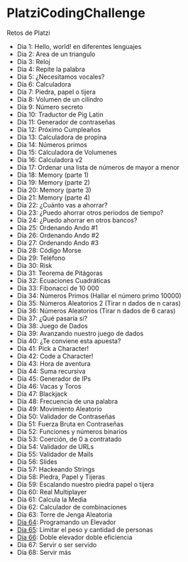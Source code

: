 # PlatziCodingChallenge

Retos de Platzi

- Dia 1: Hello, world! en diferentes lenguajes
- Dia 2: Area de un triangulo
- Dia 3: Reloj
- Dia 4: Repite la palabra
- Dia 5: ¿Necesitamos vocales?
- Día 6: Calculadora
- Día 7: Piedra, papel o tijera
- Día 8: Volumen de un cilindro
- Día 9: Número secreto
- Día 10: Traductor de Pig Latin
- Día 11: Generador de contraseñas
- Día 12: Próximo Cumpleaños
- Día 13: Calculadora de propina
- Día 14: Números primos
- Día 15: Calculadora de Volumenes
- Día 16: Calculadora v2
- Día 17: Ordenar una lista de números de mayor a menor
- Día 18: Memory (parte 1)
- Día 19: Memory (parte 2)
- Día 20: Memory (parte 3)
- Día 21: Memory (parte 4)
- Día 22: ¿Cuánto vas a ahorrar?
- Día 23: ¿Puedo ahorrar otros periodos de tiempo?
- Día 24: ¿Puedo ahorrar en otros bancos?
- Día 25: Ordenando Ando #1
- Día 26: Ordenando Ando #2
- Día 27: Ordenando Ando #3
- Día 28: Código Morse
- Día 29: Teléfono
- Día 30: Risk
- Día 31: Teorema de Pitágoras
- Día 32: Ecuaciones Cuadráticas
- Día 33: Fibonacci de 10 000
- Día 34: Números Primos (Hallar el número primo 10000)
- Día 35: Números Aleatorios 2 (Tirar n dados de n caras)
- Día 36: Números Aleatorios (Tirar n dados de 6 caras)
- Día 37: ¿Qué pasaría si?
- Día 38: Juego de Dados
- Día 39: Avanzando nuestro juego de dados
- Día 40: ¿Te conviene esta apuesta?
- Día 41: Pick a Character!
- Día 42: Code a Character!
- Día 43: Hora de aventura
- Día 44: Suma recursiva
- Día 45: Generador de IPs
- Día 46: Vacas y Toros
- Día 47: Blackjack
- Día 48: Frecuencia de una palabra
- Día 49: Movimiento Aleatorio
- Día 50: Validador de Contraseñas
- Día 51: Fuerza Bruta en Contraseñas
- Día 52: Funciones y números binarios
- Día 53: Coerción, de 0 a contratado
- Día 54: Validador de URLs
- Día 55: Validador de Mails
- Día 56: Slides
- Día 57: Hackeando Strings
- Día 58: Piedra, Papel y Tijeras
- Día 59: Escalando nuestro piedra papel o tijera
- Día 60: Real Multiplayer
- Día 61: Calcula la Media
- Día 62: Calculador de combinaciones
- Día 63: Torre de Jenga Aleatoria
- [Día 64](https://cristianiniguez.github.io/PlatziCodingChallenge/Dia64/): Programando un Elevador
- [Día 65](https://cristianiniguez.github.io/PlatziCodingChallenge/Dia65/): Limitar el peso y cantidad de personas
- [Día 66](https://cristianiniguez.github.io/PlatziCodingChallenge/Dia66/): Doble elevador doble eficiencia
- Día 67: Servir o ser servido
- Día 68: Servir más
